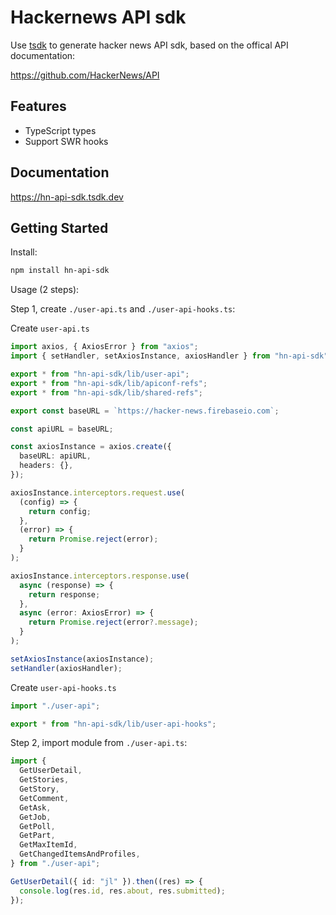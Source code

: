 # Hackernews API sdk

Use [tsdk](https://tsdk.dev) to generate hacker news API sdk, based on the offical API documentation:

https://github.com/HackerNews/API

## Features

- TypeScript types
- Support SWR hooks

## Documentation

https://hn-api-sdk.tsdk.dev

## Getting Started

Install:

```sh
npm install hn-api-sdk
```

Usage (2 steps):

Step 1, create `./user-api.ts` and `./user-api-hooks.ts`:

Create `user-api.ts`

```ts
import axios, { AxiosError } from "axios";
import { setHandler, setAxiosInstance, axiosHandler } from "hn-api-sdk";

export * from "hn-api-sdk/lib/user-api";
export * from "hn-api-sdk/lib/apiconf-refs";
export * from "hn-api-sdk/lib/shared-refs";

export const baseURL = `https://hacker-news.firebaseio.com`;

const apiURL = baseURL;

const axiosInstance = axios.create({
  baseURL: apiURL,
  headers: {},
});

axiosInstance.interceptors.request.use(
  (config) => {
    return config;
  },
  (error) => {
    return Promise.reject(error);
  }
);

axiosInstance.interceptors.response.use(
  async (response) => {
    return response;
  },
  async (error: AxiosError) => {
    return Promise.reject(error?.message);
  }
);

setAxiosInstance(axiosInstance);
setHandler(axiosHandler);
```

Create `user-api-hooks.ts`

```ts user-api-hooks.ts
import "./user-api";

export * from "hn-api-sdk/lib/user-api-hooks";
```

Step 2, import module from `./user-api.ts`:

```ts
import {
  GetUserDetail,
  GetStories,
  GetStory,
  GetComment,
  GetAsk,
  GetJob,
  GetPoll,
  GetPart,
  GetMaxItemId,
  GetChangedItemsAndProfiles,
} from "./user-api";

GetUserDetail({ id: "jl" }).then((res) => {
  console.log(res.id, res.about, res.submitted);
});
```
